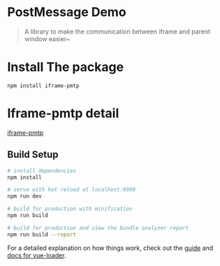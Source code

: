 # PostMessage Demo

> A library to make the communication between iframe and parent window easier~

# Install The package

`npm install iframe-pmtp`

# Iframe-pmtp detail

[iframe-pmtp](./src)

## Build Setup

``` bash
# install dependencies
npm install

# serve with hot reload at localhost:9999
npm run dev

# build for production with minification
npm run build

# build for production and view the bundle analyzer report
npm run build --report
```

For a detailed explanation on how things work, check out the [guide](http://vuejs-templates.github.io/webpack/) and [docs for vue-loader](http://vuejs.github.io/vue-loader).

